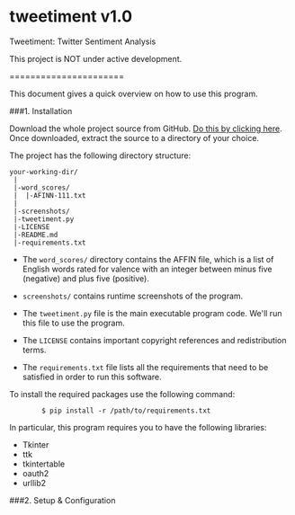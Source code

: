 tweetiment v1.0
===============

Tweetiment: Twitter Sentiment Analysis

This project is NOT under active development.

======================

This document gives a quick overview on how to use this program.


###1. Installation

Download the whole project source from GitHub. [Do this by clicking here](https://github.com/jazdev/tweetiment/archive/master.zip). Once downloaded, extract the source to a directory of your choice. 

The project has the following directory structure:

```
your-working-dir/
 |
 |-word_scores/
 |  |-AFINN-111.txt
 |
 |-screenshots/
 |-tweetiment.py
 |-LICENSE
 |-README.md
 |-requirements.txt

```

* The ```word_scores/``` directory contains the AFFIN file, which is a list of English words rated for valence with an integer between minus five (negative) and plus five (positive).

* ```screenshots/``` contains runtime screenshots of the program.

* The ```tweetiment.py``` file is the main executable program code. We'll run this file to use the program.

* The ```LICENSE``` contains important copyright references and redistribution terms.

* The ```requirements.txt``` file lists all the requirements that need to be satisfied in order to run this software. 

To install the required packages use the following command: 

``` 
		$ pip install -r /path/to/requirements.txt
```	

In particular, this program requires you to have the following libraries:
* Tkinter
* ttk
* tkintertable
* oauth2
* urllib2

###2. Setup & Configuration















